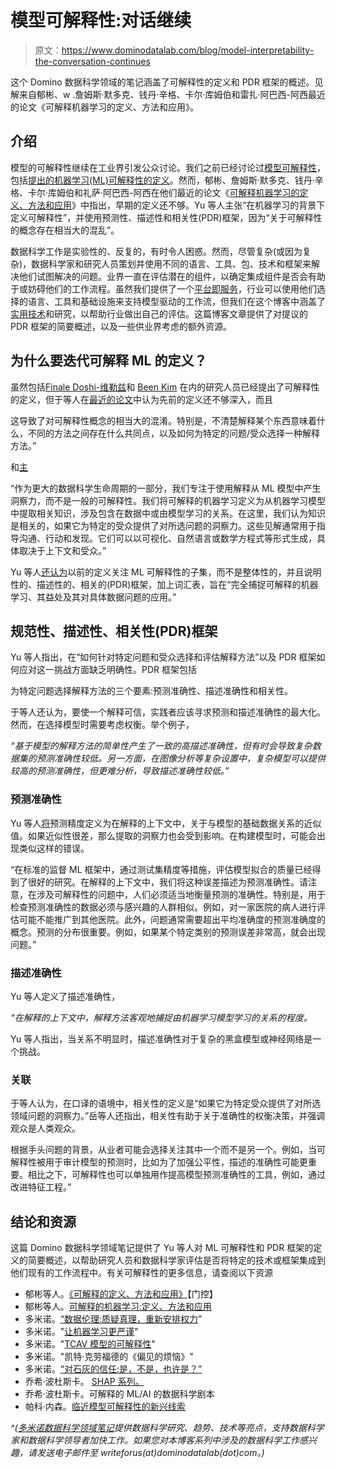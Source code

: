 # 模型可解释性:对话继续

> 原文：<https://www.dominodatalab.com/blog/model-interpretability-the-conversation-continues>

这个 Domino 数据科学领域的笔记涵盖了可解释性的定义和 PDR 框架的概述。见解来自郁彬、w .詹姆斯·默多克、钱丹·辛格、卡尔·库姆伯和雷扎·阿巴西-阿西最近的论文《可解释机器学习的定义、方法和应用》。

## 介绍

模型的可解释性继续在工业界引发公众讨论。我们之前已经讨论过[模型可解释性](https://blog.dominodatalab.com/tag/model-interpretability/)，包括[提出的机器学习(ML)可解释性的定义](https://blog.dominodatalab.com/make-machine-learning-interpretability-rigorous/)。然而，郁彬、詹姆斯·默多克、钱丹·辛格、卡尔·库姆伯和礼萨·阿巴西-阿西在他们最近的论文《[可解释机器学习的定义、方法和应用](https://bids.berkeley.edu/news/berkeley-team-unveils-new-unified-framework-selecting-and-evaluating-interpretable-machine)》中指出，早期的定义还不够。Yu 等人主张“在机器学习的背景下定义可解释性”，并使用预测性、描述性和相关性(PDR)框架，因为“关于可解释性的概念存在相当大的混乱”。

数据科学工作是实验性的、反复的，有时令人困惑。然而，尽管复杂(或因为复杂)，数据科学家和研究人员策划并使用不同的语言、工具、包、技术和框架来解决他们试图解决的问题。业界一直在评估潜在的组件，以确定集成组件是否会有助于或妨碍他们的工作流程。虽然我们提供了一个[平台即服务](https://www.dominodatalab.com/)，行业可以使用他们选择的语言、工具和基础设施来支持模型驱动的工作流，但我们在这个博客中涵盖了[实用技术](https://blog.dominodatalab.com/category/practical-data-science-techniques/)和研究，以帮助行业做出自己的评估。这篇博客文章提供了对提议的 PDR 框架的简要概述，以及一些供业界考虑的额外资源。

## 为什么要迭代可解释 ML 的定义？

虽然包括[Finale Doshi-维勒兹](https://finale.seas.harvard.edu/)和 [Been Kim](https://beenkim.github.io/) 在内的研究人员已经提出了可解释性的定义，但于等人在[最近的论文](https://www.pnas.org/content/early/2019/10/15/1900654116)中认为先前的定义还不够深入，而且

这导致了对可解释性概念的相当大的混淆。特别是，不清楚解释某个东西意味着什么，不同的方法之间存在什么共同点，以及如何为特定的问题/受众选择一种解释方法。”

和[主](https://www.pnas.org/content/116/44/22071)

“作为更大的数据科学生命周期的一部分，我们专注于使用解释从 ML 模型中产生洞察力，而不是一般的可解释性。我们将可解释的机器学习定义为从机器学习模型中提取相关知识，涉及包含在数据中或由模型学习的关系。在这里，我们认为知识是相关的，如果它为特定的受众提供了对所选问题的洞察力。这些见解通常用于指导沟通、行动和发现。它们可以以可视化、自然语言或数学方程式等形式生成，具体取决于上下文和受众。”

Yu 等人[还认为](https://www.pnas.org/content/116/44/22071)以前的定义关注 ML 可解释性的子集，而不是整体性的，并且说明性的、描述性的、相关的(PDR)框架，加上词汇表，旨在“完全捕捉可解释的机器学习、其益处及其对具体数据问题的应用。”

## 规范性、描述性、相关性(PDR)框架

Yu 等人指出，在“如何针对特定问题和受众选择和评估解释方法”以及 PDR 框架如何应对这一挑战方面缺乏明确性。PDR 框架包括

为特定问题选择解释方法的三个要素:预测准确性、描述准确性和相关性。

于等人还认为，要使一个解释可信，实践者应该寻求预测和描述准确性的最大化。然而，在选择模型时需要考虑权衡。举个例子，

*“基于模型的解释方法的简单性产生了一致的高描述准确性，但有时会导致复杂数据集的预测准确性较低。另一方面，在图像分析等复杂设置中，复杂模型可以提供较高的预测准确性，但更难分析，导致描述准确性较低。”*

### 预测准确性

Yu 等人[将](https://www.pnas.org/content/116/44/22071)预测精度定义为在解释的上下文中，关于与模型的基础数据关系的近似值。如果近似性很差，那么提取的洞察力也会受到影响。在构建模型时，可能会出现类似这样的错误。

“在标准的监督 ML 框架中，通过测试集精度等措施，评估模型拟合的质量已经得到了很好的研究。在解释的上下文中，我们将这种误差描述为预测准确性。请注意，在涉及可解释性的问题中，人们必须适当地衡量预测的准确性。特别是，用于检查预测准确性的数据必须与感兴趣的人群相似。例如，对一家医院的病人进行评估可能不能推广到其他医院。此外，问题通常需要超出平均准确度的预测准确度的概念。预测的分布很重要。例如，如果某个特定类别的预测误差非常高，就会出现问题。”

### 描述准确性

Yu 等人定义了描述准确性，

*“在解释的上下文中，解释方法客观地捕捉由机器学习模型学习的关系的程度。*

Yu 等人指出，当关系不明显时，描述准确性对于复杂的黑盒模型或神经网络是一个挑战。

### 关联

于等人认为，在口译的语境中，相关性的定义是“如果它为特定受众提供了对所选领域问题的洞察力。”岳等人还指出，相关性有助于关于准确性的权衡决策，并强调观众是人类观众。

根据手头问题的背景，从业者可能会选择关注其中一个而不是另一个。例如，当可解释性被用于审计模型的预测时，比如为了加强公平性，描述的准确性可能更重要。相比之下，可解释性也可以单独用作提高模型预测准确性的工具，例如，通过改进特征工程。”

## 结论和资源

这篇 Domino 数据科学领域笔记提供了 Yu 等人对 ML 可解释性和 PDR 框架的定义的简要概述，以帮助研究人员和数据科学家评估是否将特定的技术或框架集成到他们现有的工作流程中。有关可解释性的更多信息，请查阅以下资源

*   郁彬等人。[《可解释的定义、方法和应用》](https://www.pnas.org/content/116/44/22071)【门控】
*   郁彬等人。[可解释的机器学习:定义、方法和应用](https://arxiv.org/abs/1901.04592)
*   多米诺。[“数据伦理:质疑真理，重新安排权力](https://blog.dominodatalab.com/data-ethics-contesting-truth-and-rearranging-power/)”
*   多米诺。"[让机器学习更严谨](https://blog.dominodatalab.com/make-machine-learning-interpretability-rigorous/)"
*   多米诺。"[TCAV 模型的可解释性](https://blog.dominodatalab.com/model-interpretability-tcav-testing-concept-activation-vectors/)"
*   多米诺。"凯特·克劳福德的《偏见的烦恼》"
*   多米诺。[“对石灰的信任:是，不是，也许是？”](https://blog.dominodatalab.com/trust-in-lime-local-interpretable-model-agnostic-explanations/)
*   乔希·波杜斯卡。 [SHAP 系列。](https://blog.dominodatalab.com/tag/shap/)
*   乔希·波杜斯卡。可解释的 ML/AI 的数据科学剧本
*   帕科·内森。[临近模型可解释性的新兴线索](https://blog.dominodatalab.com/themes-and-conferences-per-pacoid-episode-9/)

*^([多米诺数据科学领域笔记](https://blog.dominodatalab.com/tag/domino-data-science-field-note/)提供数据科学研究、趋势、技术等亮点，支持数据科学家和数据科学领导者加快工作。如果您对本博客系列中涉及的数据科学工作感兴趣，请发送电子邮件至 writeforus(at)dominodatalab(dot)com。)*
